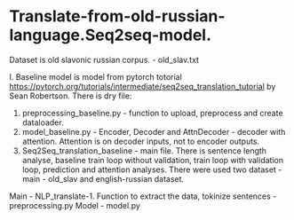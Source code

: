 # Translate-from-old-russian-language.Seq2seq-model.

Dataset is old slavonic russian corpus. - old_slav.txt

I. Baseline model is model from pytorch totorial https://pytorch.org/tutorials/intermediate/seq2seq_translation_tutorial by Sean Robertson.
There is dry file:
1. preprocessing_baseline.py - function to upload, preprocess and create dataloader.
2. model_baseline.py - Encoder, Decoder and AttnDecoder - decoder with attention. Attention is on decoder inputs, not to encoder outputs.
3. Seq2Seq_translation_baseline - main file. There is sentence length analyse, baseline train loop without validation, train loop with validation loop, prediction and attention analyses. There were used two dataset - main - old_slav and english-russian dataset.

Main - NLP_translate-1.
Function to extract the data, tokinize sentences - preprocessing.py
Model - model.py

